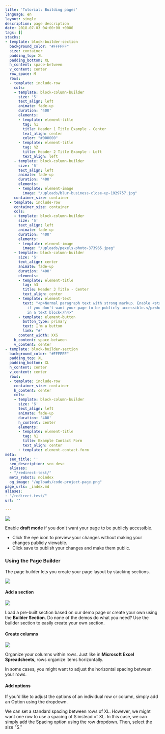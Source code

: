 ```yaml
---
title: 'Tutorial: Building pages'
language: en
layout: single
description: page description
date: 2018-07-03 04:00:00 +0000
tags: []
stacks:
- template: block-builder-section
  background_color: "#FFFFFF"
  size: container
  padding_top: XL
  padding_bottom: XL
  h_content: space-between
  v_content: center
  row_space: M
  rows:
  - template: include-row
    cols:
    - template: block-column-builder
      size: '5'
      text_align: left
      animate: fade-up
      duration: '400'
      elements:
      - template: element-title
        tag: h1
        title: Header 1 Title Example - Center
        text_align: center
        color: "#000000"
      - template: element-title
        tag: h2
        title: Header 2 Title Example - Left
        text_align: left
    - template: block-column-builder
      size: '6'
      text_align: left
      animate: fade-up
      duration: '400'
      elements:
      - template: element-image
        image: "/uploads/blur-business-close-up-1029757.jpg"
    container_size: container
  - template: include-row
    container_size: container
    cols:
    - template: block-column-builder
      size: '6'
      text_align: left
      animate: fade-up
      duration: '400'
      elements:
      - template: element-image
        image: "/uploads/pexels-photo-373965.jpeg"
    - template: block-column-builder
      size: '6'
      text_align: center
      animate: fade-up
      duration: '400'
      elements:
      - template: element-title
        tag: h3
        title: Header 3 Title - Center
        text_align: center
      - template: element-text
        text: "<p>Normal paragraph text with strong markup. Enable <strong>draft mode</strong>
          if you don't want your page to be publicly accessible.</p><h4>Heading 4
          in a text block</h4>"
      - template: element-button
        button_type: primary
        text: I'm a button
        link: "#"
      content_width: XXS
    h_content: space-between
    v_content: center
- template: block-builder-section
  background_color: "#EEEEEE"
  padding_top: XL
  padding_bottom: XL
  h_content: center
  v_content: center
  rows:
  - template: include-row
    container_size: container
    h_content: center
    cols:
    - template: block-column-builder
      size: '6'
      text_align: left
      animate: fade-up
      duration: '400'
      h_content: center
      elements:
      - template: element-title
        tag: h1
        title: Example Contact Form
        text_align: center
      - template: element-contact-form
meta:
  seo_title: ''
  seo_description: seo desc
  aliases:
  - "/redirect-test/"
  meta_robots: noindex
  og_image: "/uploads/code-project-page.png"
page_urls: _index.md
aliases:
- "/redirect-test/"
url: ''

---
```

![](/uploads/config.JPG)

Enable **draft mode** if you don't want your page to be publicly accessible.

* Click the eye icon to preview your changes without making your changes publicly viewable.
* Click save to publish your changes and make them public.

### Using the Page Builder

The page builder lets you create your page layout by stacking sections.

![](/uploads/section-row-column-illustration.png)

#### Add a section

![](/uploads/add_sections.gif)

Load a pre-built section based on our demo page or create your own using the **Builder Section**. Do none of the demos do what you need? Use the builder section to easily create your own section.

#### Create columns

![](/uploads/add_rows.gif)

Organize your columns within rows. Just like in **Microsoft Excel Spreadsheets**, rows organize items horizontally.

In some cases, you might want to adjust the horizontal spacing between your rows.

#### Add options

If you'd like to adjust the options of an individual row or column, simply add an Option using the dropdown.

We can set a standard spacing between rows of XL. However, we might want one row to use a spacing of S instead of XL. In this case, we can simply add the Spacing option using the row dropdown. Then, select the size "S."
